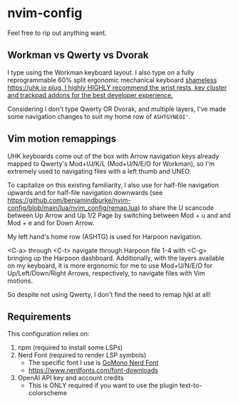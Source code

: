 # nvim-config

Feel free to rip out anything want.

## Workman vs Qwerty vs Dvorak

I type using the Workman keyboard layout. I also type on a fully reprogrammable 60%
split ergonomic mechanical keyboard [shameless
https://uhk.io plug. I highly HIGHLY recommend the wrist rests, key cluster and
trackpad addons for the best developer experience.](https://ultimatehackingkeyboard.com/product/uhk60v2) 

Considering I don't type Qwerty OR Dvorak, and multiple layers, I've made some
navigation changes to suit my home row of `ASHTGYNEOI'`.

## Vim motion remappings

UHK keyboards come out of the box with Arrow navigation keys already mapped to
Qwerty's Mod+I/J/K/L (Mod+U/N/E/O for Workman), so I'm extremely
used to navigating files with a left thumb and UNEO.

To capitalize on this existing familiarity, I also use <C-u> for half-file
navigation upwards and <C-e> for half-file navigation downwards
(see https://github.com/benjamindburke/nvim-config/blob/main/lua/nvim_config/remap.lua)
to share the U scancode between Up Arrow and Up 1/2 Page by switching between
Mod + u and <C-u> and Mod + e and <C-e> for Down Arrow.

My left hand's home row (ASHTG) is used for Harpoon navigation.

\<C-a> through \<C-t\> navigate through Harpoon file 1-4 with \<C-g\> bringing up the
Harpoon dashboard. Additionally, with the layers available on my keyboard, it is
more ergonomic for me to use Mod+U/N/E/O for Up/Left/Down/Right Arrows, respectively,
to navigate files with Vim motions.

So despite not using Qwerty, I don't find the need to remap hjkl at all!

## Requirements

This configuration relies on:
1. npm (required to install some LSPs)
1. Nerd Font (required to render LSP symbols)
   - The specific font I use is [GoMono Nerd Font](https://www.programmingfonts.org/#go-mono)
   - https://www.nerdfonts.com/font-downloads
1. OpenAI API key and account credits
   - This is ONLY required if you want to use the plugin text-to-colorscheme
